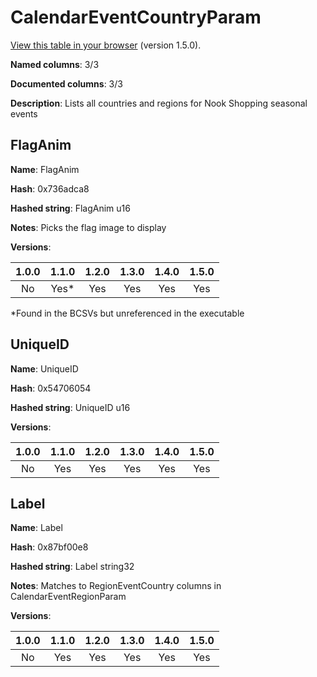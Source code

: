 # CalendarEventCountryParam
[View this table in your browser](CalendarEventCountryParam-value.md) (version 1.5.0).

**Named columns**: 3/3

**Documented columns**: 3/3

**Description**: Lists all countries and regions for Nook Shopping seasonal events
## FlagAnim

**Name**: FlagAnim

**Hash**: 0x736adca8

**Hashed string**: FlagAnim u16

**Notes**: Picks the flag image to display

**Versions**: 

 | 1.0.0 | 1.1.0 | 1.2.0 | 1.3.0 | 1.4.0 | 1.5.0 |
|:--:|:--:|:--:|:--:|:--:|:--:|
| No | Yes* | Yes | Yes | Yes | Yes| 

*Found in the BCSVs but unreferenced in the executable

## UniqueID

**Name**: UniqueID

**Hash**: 0x54706054

**Hashed string**: UniqueID u16

**Versions**: 

 | 1.0.0 | 1.1.0 | 1.2.0 | 1.3.0 | 1.4.0 | 1.5.0 |
|:--:|:--:|:--:|:--:|:--:|:--:|
| No | Yes | Yes | Yes | Yes | Yes| 


## Label

**Name**: Label

**Hash**: 0x87bf00e8

**Hashed string**: Label string32

**Notes**: Matches to RegionEventCountry columns in CalendarEventRegionParam

**Versions**: 

 | 1.0.0 | 1.1.0 | 1.2.0 | 1.3.0 | 1.4.0 | 1.5.0 |
|:--:|:--:|:--:|:--:|:--:|:--:|
| No | Yes | Yes | Yes | Yes | Yes| 


